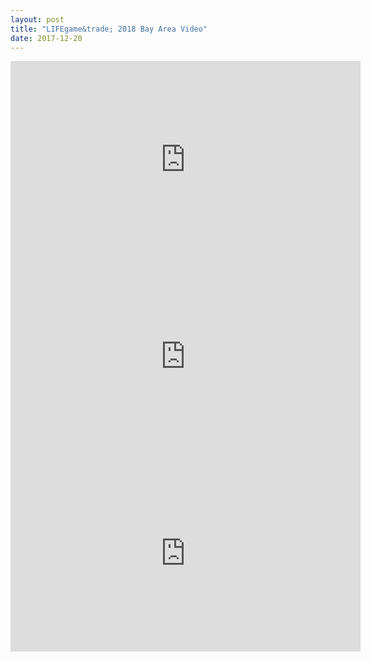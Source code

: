 ```yaml
---
layout: post
title: "LIFEgame&trade; 2018 Bay Area Video"
date: 2017-12-20
---
```


<div class="divider"></div>

<div class="video-container">
  <iframe width="560" height="315" src="https://www.youtube.com/embed/nvr8L8eXqiU?rel=0" frameborder="0" gesture="media" allow="encrypted-media" allowfullscreen></iframe>
</div>

<!-- <div class="divider"></div>

<div class="container">
  <iframe width="700" height="650" src="http://u2244704.huodonghui.net/produce/id-3604279-a-2.html" frameborder="0" seamless="seamless"></iframe>
</div> -->

<div class="divider"></div>

<div class="video-container">
  <iframe width="560" height="315" src="https://www.youtube.com/embed/To5eZ9O7fPU?rel=0" frameborder="0" gesture="media" allow="encrypted-media" allowfullscreen></iframe>
</div>

<div class="divider"></div>

<div class="video-container">
  <iframe width="560" height="315" src="https://www.youtube.com/embed/doDo61Z6p7M?rel=0" frameborder="0" gesture="media" allow="encrypted-media" allowfullscreen></iframe>
  </div>
